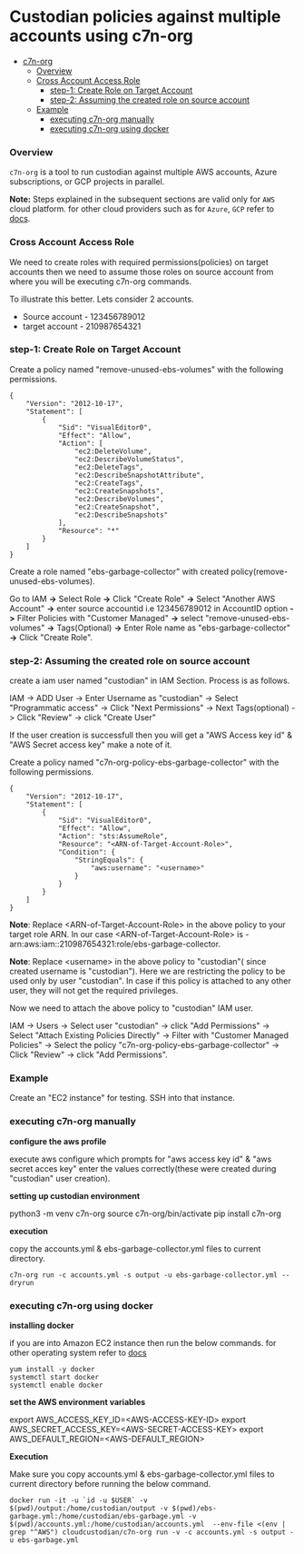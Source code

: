 # Custodian policies against multiple accounts using c7n-org

- [c7n-org](#c7n-org)
   - [Overview](#overview)
   - [Cross Account Access Role](#cross-account-access-role)
       - [step-1: Create Role on Target Account](#Create-Role-on-Target-Account)
       - [step-2: Assuming the created role on source account](#Assuming-the-created-role-on-source-account)
   - [Example](#example)
		- [executing c7n-org manually](#executing-c7n-org-manually)
		- [executing c7n-org using docker](#executing-c7n-org-using-docker)

### Overview

`c7n-org` is a tool to run custodian against multiple AWS accounts, Azure subscriptions, or GCP projects in parallel.

**Note:** Steps explained in the subsequent sections are valid only for `AWS` cloud platform. for other cloud providers such as for `Azure`, `GCP` refer to [docs](https://cloudcustodian.io/docs/tools/c7n-org.html).

### Cross Account Access Role

We need to create roles with required permissions(policies) on target accounts then we need to assume those roles on source account from where you will be executing c7n-org commands. 

To illustrate this better. Lets consider 2 accounts.

* Source account - 123456789012
* target account - 210987654321

### step-1: Create Role on Target Account

Create a policy named "remove-unused-ebs-volumes" with the following permissions.

```
{
    "Version": "2012-10-17",
    "Statement": [
        {
            "Sid": "VisualEditor0",
            "Effect": "Allow",
            "Action": [
                "ec2:DeleteVolume",
                "ec2:DescribeVolumeStatus",
                "ec2:DeleteTags",
                "ec2:DescribeSnapshotAttribute",
                "ec2:CreateTags",
                "ec2:CreateSnapshots",
                "ec2:DescribeVolumes",
                "ec2:CreateSnapshot",
                "ec2:DescribeSnapshots"
            ],
            "Resource": "*"
        }
    ]
}
```

Create a role named "ebs-garbage-collector" with created policy(remove-unused-ebs-volumes).

Go to IAM **->** Select Role **->** Click \"Create Role" **->** Select "Another AWS Account" **->** enter source accountid i.e 123456789012 in AccountID option **->** Filter Policies with "Customer Managed" **->** select "remove-unused-ebs-volumes" **->** Tags(Optional) **->** Enter Role name as "ebs-garbage-collector" **->** Click "Create Role".

### step-2: Assuming the created role on source account

create a iam user named "custodian" in IAM Section. Process is as follows.

IAM -> ADD User -> Enter Username as "custodian" -> Select "Programmatic access" -> Click "Next Permissions" -> Next Tags(optional) -> Click "Review" -> click "Create User"

If the user creation is successfull then you will get a "AWS Access key id" & "AWS Secret access key" make a note of it.

Create a policy named "c7n-org-policy-ebs-garbage-collector" with the following permissions.

```
{
    "Version": "2012-10-17",
    "Statement": [
        {
            "Sid": "VisualEditor0",
            "Effect": "Allow",
            "Action": "sts:AssumeRole",
            "Resource": "<ARN-of-Target-Account-Role>",
            "Condition": {
                "StringEquals": {
                    "aws:username": "<username>"
                }
            }
        }
    ]
}
```

**Note**: Replace \<ARN-of-Target-Account-Role\> in the above policy to your target role ARN. In our case \<ARN-of-Target-Account-Role\> is - arn:aws:iam::210987654321:role/ebs-garbage-collector.

**Note**: Replace \<username\> in the above policy to "custodian"( since created username is "custodian"). Here we are restricting the policy to be used only by user "custodian". In case if this policy is attached to any other user, they will not get the required privileges.

Now we need to attach the above policy to "custodian" IAM user.

IAM -> Users -> Select user "custodian" -> click "Add Permissions" -> Select "Attach Existing Policies Directly" -> Filter with "Customer Managed Policies" -> Select the policy "c7n-org-policy-ebs-garbage-collector" -> Click "Review" -> click "Add Permissions".

### Example

Create an "EC2 instance" for testing. SSH into that instance. 

### executing c7n-org manually

**configure the aws profile**

execute aws configure which prompts for "aws access key id" & "aws secret acces key" enter the values correctly(these were created during "custodian" user creation).

**setting up custodian environment**

python3 -m venv c7n-org
source c7n-org/bin/activate
pip install c7n-org

**execution**

copy the accounts.yml & ebs-garbage-collector.yml files to current directory.

```
c7n-org run -c accounts.yml -s output -u ebs-garbage-collector.yml --dryrun
```

### executing c7n-org using docker

**installing docker**

if you are into Amazon EC2 instance then run the below commands. for other operating system refer to [docs](https://docs.docker.com/get-docker/)

```
yum install -y docker
systemctl start docker
systemctl enable docker
```

**set the AWS environment variables**

export AWS_ACCESS_KEY_ID=\<AWS-ACCESS-KEY-ID\>
export AWS_SECRET_ACCESS_KEY=\<AWS-SECRET-ACCESS-KEY\>
export AWS_DEFAULT_REGION=\<AWS-DEFAULT_REGION\>

**Execution**

Make sure you copy  accounts.yml & ebs-garbage-collector.yml files to current directory before running the below command.

```
docker run -it -u `id -u $USER` -v $(pwd)/output:/home/custodian/output -v $(pwd)/ebs-garbage.yml:/home/custodian/ebs-garbage.yml -v $(pwd)/accounts.yml:/home/custodian/accounts.yml  --env-file <(env | grep "^AWS") cloudcustodian/c7n-org run -v -c accounts.yml -s output -u ebs-garbage.yml
```

